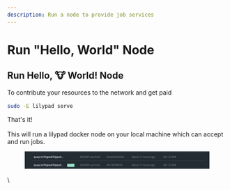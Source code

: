 ```yaml
---
description: Run a node to provide job services
---
```


# Run "Hello, World" Node

## Run Hello, :cow: World! Node

To contribute your resources to the network and get paid

```bash
sudo -E lilypad serve
```

That's it!\
\
This will run a lilypad docker node on your local machine which can accept and run jobs.

<figure><img src="../../.gitbook/assets/image (2).png" alt=""><figcaption></figcaption></figure>

\
